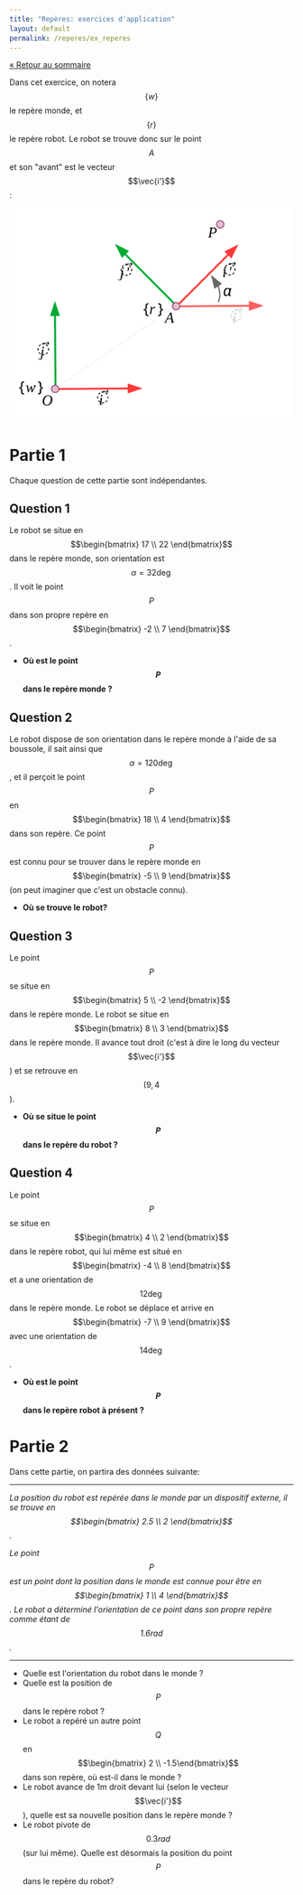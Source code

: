 ```yaml
---
title: "Repères: exercices d'application"
layout: default
permalink: /reperes/ex_reperes
---
```


[&laquo; Retour au sommaire](/reperes)

Dans cet exercice, on notera $$\{ w \}$$ le repère monde, et $$\{ r \}$$ le repère robot. Le robot se trouve
donc sur le point $$A$$ et son "avant" est le vecteur $$\vec{i'}$$:

<div class="text-center">
    <img src="/assets/imgs/robot_world.svg" />
</div>

# Partie 1

Chaque question de cette partie sont indépendantes.

## Question 1

Le robot se situe en $$\begin{bmatrix} 17 \\ 22 \end{bmatrix}$$ dans le repère monde, son orientation est $$\alpha = 32 \deg$$. 
Il voit le point $$P$$ dans son propre repère en $$\begin{bmatrix} -2 \\ 7 \end{bmatrix}$$.
* **Où est le point $$P$$ dans le repère monde ?**

## Question 2

Le robot dispose de son orientation dans le repère monde à l'aide de sa boussole, il sait ainsi que
$$\alpha = 120 \deg$$, et il perçoit le point $$P$$ en $$\begin{bmatrix} 18 \\ 4 \end{bmatrix}$$ dans son repère.
Ce point $$P$$ est connu pour se trouver dans le repère monde en $$\begin{bmatrix} -5 \\ 9 \end{bmatrix}$$
(on peut imaginer que c'est un obstacle connu).

* **Où se trouve le robot?**

## Question 3

Le point $$P$$ se situe en $$\begin{bmatrix} 5 \\ -2 \end{bmatrix}$$ dans le repère monde. Le robot se situe en
$$\begin{bmatrix} 8 \\ 3 \end{bmatrix}$$ dans le repère monde. Il avance tout droit (c'est à dire le long du
vecteur $$\vec{i'}$$) et se retrouve en $$(9, 4$$).

* **Où se situe le point $$P$$ dans le repère du robot ?**

## Question 4

Le point $$P$$ se situe en $$\begin{bmatrix} 4 \\ 2 \end{bmatrix}$$ dans le repère robot, qui lui même est situé en
$$\begin{bmatrix} -4 \\ 8 \end{bmatrix}$$ et a une orientation de $$12 \deg$$ dans le repère monde. Le robot se déplace et arrive
en $$\begin{bmatrix} -7 \\ 9 \end{bmatrix}$$ avec une orientation de $$14 \deg$$.

* **Où est le point $$P$$ dans le repère robot à présent ?**

# Partie 2

Dans cette partie, on partira des données suivante:

<hr/>

*La position du robot est repérée dans le monde par un dispositif externe, il se trouve
en $$\begin{bmatrix} 2.5 \\ 2 \end{bmatrix}$$.*

*Le point $$P$$ est un point dont la position dans le monde est connue pour être en
$$\begin{bmatrix} 1 \\ 4 \end{bmatrix}$$. Le robot a déterminé l'orientation de ce point dans son
propre repère comme étant de $$1.6 rad$$.*

<hr/>


* Quelle est l'orientation du robot dans le monde ?
* Quelle est la position de $$P$$ dans le repère robot ?
* Le robot a repéré un autre point $$Q$$ en $$\begin{bmatrix} 2 \\ -1.5\end{bmatrix}$$ dans son repère,
où est-il dans le monde ?
* Le robot avance de 1m droit devant lui (selon le vecteur $$\vec{i'}$$), quelle est sa nouvelle position dans le
repère monde ?
* Le robot pivote de $$0.3 rad$$ (sur lui même). Quelle est désormais la position du point $$P$$ dans le repère du
robot?